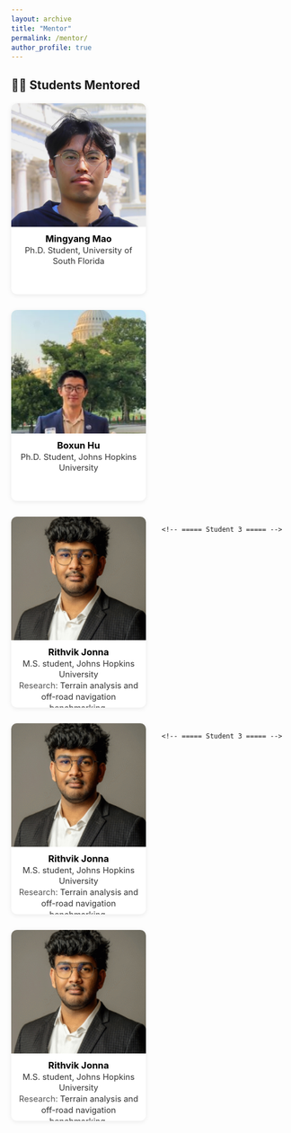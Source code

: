 ```yaml
---
layout: archive
title: "Mentor"
permalink: /mentor/
author_profile: true
---
```


## 👩‍🏫 Students Mentored

<html>
<body>

<div class="student-gallery">

  <!-- ===== Student 1 ===== -->
  <div class="student-card">
    <img src="/images/Mingyang_Mao.jpg" alt="Student 1 photo">
    <div class="student-info">
      <strong>Mingyang Mao</strong><br>
      Ph.D. Student, University of South Florida<br>
    </div>
  </div>

  <!-- ===== Student 2 ===== -->
  <div class="student-card">
    <img src="/images/Boxun-2-225x300.jpg" alt="Student 2 photo">
    <div class="student-info">
      <strong>Boxun Hu</strong><br>
      Ph.D. Student, Johns Hopkins University<br>
    </div>
  </div>

  <!-- ===== Student 3 ===== -->
  <div class="student-card">
    <img src="/images/Rithvik.png" alt="Student 3 photo">
    <div class="student-info">
      <strong>Rithvik Jonna</strong><br>
      M.S. student, Johns Hopkins University<br>
      <em>Research:</em> Terrain analysis and off-road navigation benchmarking.
    </div>
  </div>

    <!-- ===== Student 3 ===== -->
  <div class="student-card">
    <img src="/images/Rithvik.png" alt="Student 3 photo">
    <div class="student-info">
      <strong>Rithvik Jonna</strong><br>
      M.S. student, Johns Hopkins University<br>
      <em>Research:</em> Terrain analysis and off-road navigation benchmarking.
    </div>
  </div>

    <!-- ===== Student 3 ===== -->
  <div class="student-card">
    <img src="/images/Rithvik.png" alt="Student 3 photo">
    <div class="student-info">
      <strong>Rithvik Jonna</strong><br>
      M.S. student, Johns Hopkins University<br>
      <em>Research:</em> Terrain analysis and off-road navigation benchmarking.
    </div>
  </div>
</div>

</body>
</html>

<style>
/* ===== Gallery Layout ===== */
.student-gallery {
  display: flex;
  flex-wrap: wrap;
  gap: 28px;
  justify-content: flex-start;
  margin-top: 20px;
}

/* ===== Card Container ===== */
.student-card {
  width: 240px;             /* 固定宽度 */
  height: 340px;            /* 固定总高度 */
  background: #ffffff;
  border-radius: 10px;
  box-shadow: 0 2px 8px rgba(0,0,0,0.08);
  overflow: hidden;
  display: flex;
  flex-direction: column;
  text-align: center;
  transition: transform 0.2s ease, box-shadow 0.2s ease;
}
.student-card:hover {
  transform: translateY(-4px);
  box-shadow: 0 6px 14px rgba(0,0,0,0.15);
}

/* ===== Image Section ===== */
.student-card img {
  width: 100%;
  height: 220px;            /* 严格固定图片高度 */
  object-fit: cover;        /* 裁剪保持比例 */
  background: #f7f7f7;
}

/* ===== Text Section ===== */
.student-info {
  flex: 1;                  /* 固定高度剩余填充 */
  padding: 10px 12px;
  font-size: 0.92rem;
  line-height: 1.35;
  color: #333;
}
.student-info strong {
  font-size: 1.02rem;
  color: #000;
}
.student-info em {
  font-style: normal;
  color: #555;
}

/* ===== Responsive ===== */
@media (max-width: 768px) {
  .student-gallery {
    justify-content: center;
  }
  .student-card {
    width: 80%;
    height: auto;
  }
  .student-card img {
    height: 220px;
  }
}
</style>
